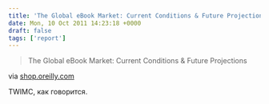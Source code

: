 ```yaml
---
title: 'The Global eBook Market: Current Conditions & Future Projections - обзор O''Reilly (бесплатно)'
date: Mon, 10 Oct 2011 14:23:18 +0000
draft: false
tags: ['report']
---
```


> The Global eBook Market: Current Conditions & Future Projections

via [shop.oreilly.com](http://shop.oreilly.com/product/0636920022954.do)

TWIMC, как говорится.